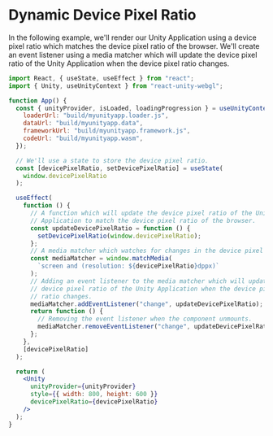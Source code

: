 # Dynamic Device Pixel Ratio

In the following example, we'll render our Unity Application using a device pixel ratio which matches the device pixel ratio of the browser. We'll create an event listener using a media matcher which will update the device pixel ratio of the Unity Application when the device pixel ratio changes.

```jsx showLineNumbers title="App.jsx"
import React, { useState, useEffect } from "react";
import { Unity, useUnityContext } from "react-unity-webgl";

function App() {
  const { unityProvider, isLoaded, loadingProgression } = useUnityContext({
    loaderUrl: "build/myunityapp.loader.js",
    dataUrl: "build/myunityapp.data",
    frameworkUrl: "build/myunityapp.framework.js",
    codeUrl: "build/myunityapp.wasm",
  });

  // We'll use a state to store the device pixel ratio.
  const [devicePixelRatio, setDevicePixelRatio] = useState(
    window.devicePixelRatio
  );

  useEffect(
    function () {
      // A function which will update the device pixel ratio of the Unity
      // Application to match the device pixel ratio of the browser.
      const updateDevicePixelRatio = function () {
        setDevicePixelRatio(window.devicePixelRatio);
      };
      // A media matcher which watches for changes in the device pixel ratio.
      const mediaMatcher = window.matchMedia(
        `screen and (resolution: ${devicePixelRatio}dppx)`
      );
      // Adding an event listener to the media matcher which will update the
      // device pixel ratio of the Unity Application when the device pixel
      // ratio changes.
      mediaMatcher.addEventListener("change", updateDevicePixelRatio);
      return function () {
        // Removing the event listener when the component unmounts.
        mediaMatcher.removeEventListener("change", updateDevicePixelRatio);
      };
    },
    [devicePixelRatio]
  );

  return (
    <Unity
      unityProvider={unityProvider}
      style={{ width: 800, height: 600 }}
      devicePixelRatio={devicePixelRatio}
    />
  );
}
```
